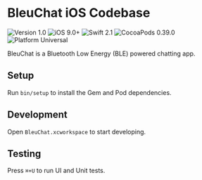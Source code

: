 BleuChat iOS Codebase
=====================

![Version 1.0](http://img.shields.io/badge/Version-1.0-brightgreen.svg) ![iOS 9.0+](http://img.shields.io/badge/iOS-9.0+-blue.svg) ![Swift 2.1](http://img.shields.io/badge/Swift-2.1-orange.svg) ![CocoaPods 0.39.0](http://img.shields.io/badge/CocoaPods-0.39.0-red.svg) ![Platform Universal](http://img.shields.io/badge/Platform-Universal-lightgrey.svg)

BleuChat is a Bluetooth Low Energy (BLE) powered chatting app.

Setup
-----

Run `bin/setup` to install the Gem and Pod dependencies.

Development
-----------

Open `BleuChat.xcworkspace` to start developing.

Testing
-------

Press `⌘+U` to run UI and Unit tests.
